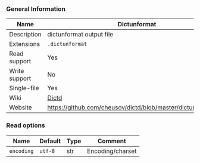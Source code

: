 
### General Information ###
Name | Dictunformat
---- | -------
Description | dictunformat output file
Extensions | `.dictunformat`
Read support | Yes
Write support | No
Single-file | Yes
Wiki | [Dictd](https://directory.fsf.org/wiki/Dictd)
Website | https://github.com/cheusov/dictd/blob/master/dictunformat.1.in


### Read options ###
Name | Default | Type | Comment
---- | ---- | ------- | -------
`encoding` | `utf-8` | str | Encoding/charset

